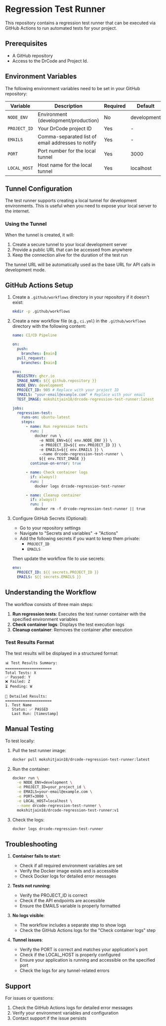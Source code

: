 # Regression Test Runner

This repository contains a regression test runner that can be executed via GitHub Actions to run automated tests for your project.

## Prerequisites

- A GitHub repository
- Access to the DrCode and Project Id.

## Environment Variables

The following environment variables need to be set in your GitHub repository:

| Variable     | Description                                       | Required | Default     |
| ------------ | ------------------------------------------------- | -------- | ----------- |
| `NODE_ENV`   | Environment (development/production)              | No       | development |
| `PROJECT_ID` | Your DrCode project ID                            | Yes      | -           |
| `EMAILS`     | Comma-separated list of email addresses to notify | Yes      | -           |
| `PORT`       | Port number for the local tunnel                  | Yes      | 3000        |
| `LOCAL_HOST` | Host name for the local tunnel                    | Yes      | localhost   |

## Tunnel Configuration

The test runner supports creating a local tunnel for development environments. This is useful when you need to expose your local server to the internet.

### Using the Tunnel

When the tunnel is created, it will:

1. Create a secure tunnel to your local development server
2. Provide a public URL that can be accessed from anywhere
3. Keep the connection alive for the duration of the test run

The tunnel URL will be automatically used as the base URL for API calls in development mode.

## GitHub Actions Setup

1. Create a `.github/workflows` directory in your repository if it doesn't exist:

   ```bash
   mkdir -p .github/workflows
   ```

2. Create a new workflow file (e.g., `ci.yml`) in the `.github/workflows` directory with the following content:

   ```yaml
   name: CI/CD Pipeline

   on:
     push:
       branches: [main]
     pull_request:
       branches: [main]

   env:
     REGISTRY: ghcr.io
     IMAGE_NAME: ${{ github.repository }}
     NODE_ENV: development
     PROJECT_ID: 905 # Replace with your project ID
     EMAILS: "your-email@example.com" # Replace with your email
     TEST_IMAGE: mokshitjain18/drcode-regression-test-runner:latest

   jobs:
     regression-test:
       runs-on: ubuntu-latest
       steps:
         - name: Run regression tests
           run: |
             docker run \
               -e NODE_ENV=${{ env.NODE_ENV }} \
               -e PROJECT_ID=${{ env.PROJECT_ID }} \
               -e EMAILS=${{ env.EMAILS }} \
               --name drcode-regression-test-runner \
               ${{ env.TEST_IMAGE }}
           continue-on-error: true

         - name: Check container logs
           if: always()
           run: |
             docker logs drcode-regression-test-runner

         - name: Cleanup container
           if: always()
           run: |
             docker rm -f drcode-regression-test-runner || true
   ```

3. Configure GitHub Secrets (Optional):

   - Go to your repository settings
   - Navigate to "Secrets and variables" → "Actions"
   - Add the following secrets if you want to keep them private:
     - `PROJECT_ID`
     - `EMAILS`

   Then update the workflow file to use secrets:

   ```yaml
   env:
     PROJECT_ID: ${{ secrets.PROJECT_ID }}
     EMAILS: ${{ secrets.EMAILS }}
   ```

## Understanding the Workflow

The workflow consists of three main steps:

1. **Run regression tests**: Executes the test runner container with the specified environment variables
2. **Check container logs**: Displays the test execution logs
3. **Cleanup container**: Removes the container after execution

### Test Results Format

The test results will be displayed in a structured format:

```
📊 Test Results Summary:
=====================
Total Tests: X
✅ Passed: Y
❌ Failed: Z
⏳ Pending: W

📝 Detailed Results:
=====================
1. Test Name
   Status: ✅ PASSED
   Last Run: [timestamp]
```

## Manual Testing

To test locally:

1. Pull the test runner image:

   ```bash
   docker pull mokshitjain18/drcode-regression-test-runner:latest
   ```

2. Run the container:

   ```bash
   docker run \
     -e NODE_ENV=development \
     -e PROJECT_ID=your_project_id \
     -e EMAILS=your-email@example.com \
     -e PORT=3000 \
     -e LOCAL_HOST=localhost \
     --name drcode-regression-test-runner \
     mokshitjain18/drcode-regression-test-runner:v1
   ```

3. Check the logs:
   ```bash
   docker logs drcode-regression-test-runner
   ```

## Troubleshooting

1. **Container fails to start**:

   - Check if all required environment variables are set
   - Verify the Docker image exists and is accessible
   - Check Docker logs for detailed error messages

2. **Tests not running**:

   - Verify the PROJECT_ID is correct
   - Check if the API endpoints are accessible
   - Ensure the EMAILS variable is properly formatted

3. **No logs visible**:

   - The workflow includes a separate step to show logs
   - Check the GitHub Actions logs for the "Check container logs" step

4. **Tunnel issues**:
   - Verify the PORT is correct and matches your application's port
   - Check if the LOCAL_HOST is properly configured
   - Ensure your application is running and accessible on the specified port
   - Check the logs for any tunnel-related errors

## Support

For issues or questions:

1. Check the GitHub Actions logs for detailed error messages
2. Verify your environment variables and configuration
3. Contact support if the issue persists
